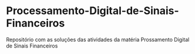 # Processamento-Digital-de-Sinais-Financeiros
Repositório com as soluções das atividades da matéria Prossamento Digital de Sinais Financeiros
